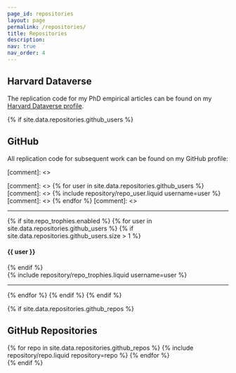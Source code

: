 ```yaml
---
page_id: repositories
layout: page
permalink: /repositories/
title: Repositories
description: 
nav: true
nav_order: 4
---
```


## Harvard Dataverse

The replication code for my PhD empirical articles can be found on my [Harvard Dataverse profile](https://dataverse.harvard.edu/dataverse/mlabussiere).


{% if site.data.repositories.github_users %}

## GitHub 

All replication code for subsequent work can be found on my GitHub profile:

[comment]: <> <div class="repositories d-flex flex-wrap flex-md-row flex-column justify-content-between align-items-center">
[comment]: <>  {% for user in site.data.repositories.github_users %}
[comment]: <>    {% include repository/repo_user.liquid username=user %}
[comment]: <>  {% endfor %}
[comment]: <> </div>

---

{% if site.repo_trophies.enabled %}
{% for user in site.data.repositories.github_users %}
{% if site.data.repositories.github_users.size > 1 %}

  <h4>{{ user }}</h4>
  {% endif %}
  <div class="repositories d-flex flex-wrap flex-md-row flex-column justify-content-between align-items-center">
  {% include repository/repo_trophies.liquid username=user %}
  </div>

---

{% endfor %}
{% endif %}
{% endif %}

{% if site.data.repositories.github_repos %}

## GitHub Repositories

<div class="repositories d-flex flex-wrap flex-md-row flex-column justify-content-between align-items-center">
  {% for repo in site.data.repositories.github_repos %}
    {% include repository/repo.liquid repository=repo %}
  {% endfor %}
</div>
{% endif %}
